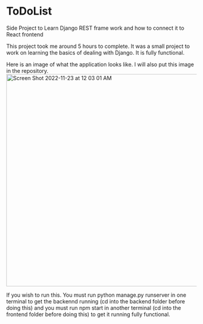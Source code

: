 # ToDoList
Side Project to Learn Django REST frame work and how to connect it to React frontend

This project took me around 5 hours to complete. It was a small project to work on learning the basics of dealing with Django. It is fully functional. 


Here is an image of what the application looks like. I will also put this image in the repository. 
<img width="560" alt="Screen Shot 2022-11-23 at 12 03 01 AM" src="https://user-images.githubusercontent.com/88155816/203472516-e7209ebe-0096-4d76-a797-42cca2f70b10.png">

If you wish to run this. You must run python manage.py runserver in one terminal to get the backennd running (cd into the backend folder before doing this) and you must run npm start in another terminal (cd into the frontend folder before doing this) to get it running fully functional.
